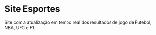 # Site Esportes
Site com a atualização em tempo real dos resultados de jogo de Futebol, NBA, UFC e F1.  
